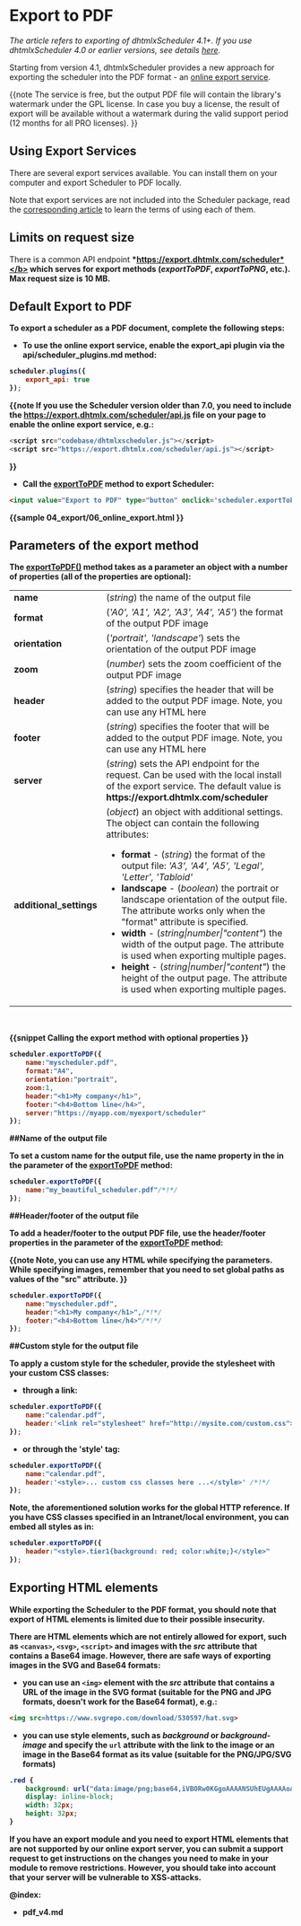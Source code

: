 Export to PDF
===========================

*The article refers to exporting of dhtmlxScheduler 4.1+. If you use dhtmlxScheduler 4.0 or earlier versions, see details [here](pdf_v4.md).*


Starting from version 4.1, dhtmlxScheduler provides a new approach for exporting the scheduler into the PDF format - 
an [online export service](pdf.md#defaultexporttopdf).


{{note
The service is free, but the output PDF file will contain the library's watermark under the GPL license. In case you buy a license, the result of export will be available without a watermark
during the valid support period (12 months for all PRO licenses).
}}

Using Export Services
-----------------------

There are several export services available. You can install them on your computer and export Scheduler to PDF locally.

Note that export services are not included into the Scheduler package, 
read the [corresponding article](https://dhtmlx.com/docs/products/dhtmlxScheduler/export.shtml) to learn the terms of using each of them.


Limits on request size
--------------------

There is a common API endpoint <b>*https://export.dhtmlx.com/scheduler*</b> which serves for export methods (*exportToPDF*, *exportToPNG*, etc.). **Max request size is 10 MB**.


Default Export to PDF
----------------------

To export a scheduler as a PDF document, complete the following steps:

- To use the online export service, enable the <b>export_api</b> plugin via the api/scheduler_plugins.md method:

~~~js
scheduler.plugins({
  	export_api: true
});
~~~

{{note If you use the Scheduler version older than 7.0, you need to include the **https://export.dhtmlx.com/scheduler/api.js** file on your page to enable the online export service, e.g.:

~~~js
<script src="codebase/dhtmlxscheduler.js"></script>
<script src="https://export.dhtmlx.com/scheduler/api.js"></script>
~~~
}}

- Call the <a href="#parametersoftheexportmethod">exportToPDF</a> method to export Scheduler: 

~~~html
<input value="Export to PDF" type="button" onclick='scheduler.exportToPDF()'>/*!*/
~~~

{{sample
04_export/06_online_export.html
}}


Parameters of the export method
----------------------------------------------------------

The [exportToPDF()](api/scheduler_exporttopdf.md) method takes as a parameter an object with a number of properties (all of the properties are optional):


<table class="webixdoc_links">
	<tbody>
    	<tr>
			<td class="webixdoc_links0"><b>name</b></td>
			<td>(<i>string</i>) the name of the output file</td>
		</tr>
       <tr>
			<td class="webixdoc_links0"><b>format</b></td>
			<td>(<i>'A0', 'A1', 'A2', 'A3', 'A4', 'A5'</i>) the format of the output PDF image</td>
		</tr>
        <tr>
			<td class="webixdoc_links0"><b>orientation</b></td>
			<td>(<i>'portrait', 'landscape'</i>) sets the orientation of the output PDF image</td>
		</tr>        
        <tr>
			<td class="webixdoc_links0"><b>zoom</b></td>
			<td>(<i>number</i>) sets the zoom coefficient of the output PDF image</td>
		</tr>
        <tr>
			<td class="webixdoc_links0"><b>header</b></td>
			<td>(<i>string</i>) specifies the header that will be added to the output PDF image. Note, you can use any HTML here</td>
		</tr>
        <tr>
			<td class="webixdoc_links0"><b>footer</b></td>
			<td>(<i>string</i>) specifies the footer that will be added to the output PDF image. Note, you can use any HTML here</td>
		</tr>
        <tr>
			<td class="webixdoc_links0"><b>server</b></td>
			<td>(<i>string</i>) sets the API endpoint for the request. Can be used with the local install of the export service. The default value is <strong>https://export.dhtmlx.com/scheduler</strong></td>
		</tr>
        <tr>
			<td class="webixdoc_links0"><b>additional_settings</b></td>
			<td>(<i>object</i>) an object with additional settings. The object can contain the following attributes:
			<ul>
					<li><b>format</b> - (<i>string</i>) the format of the output file: <i>'A3', 'A4', 'A5', 'Legal', 'Letter', 'Tabloid'</i></li>
					<li><b>landscape</b> - (<i>boolean</i>) the portrait or landscape orientation of the output file. The attribute works only when the "format" attribute is specified.</li>
					<li><b>width</b> - (<i>string|number|"content"</i>) the width of the output page. The attribute is used when exporting multiple pages. </li>
					<li><b>height</b> - (<i>string|number|"content"</i>) the height of the output page. The attribute is used when exporting multiple pages.</li>
				</ul>
			</td>
		</tr>
    </tbody>
</table>
<br>

{{snippet
Calling the export method with optional properties
}}
~~~js
scheduler.exportToPDF({
	name:"myscheduler.pdf",
	format:"A4",
    orientation:"portrait",
    zoom:1,
    header:"<h1>My company</h1>",
    footer:"<h4>Bottom line</h4>",
    server:"https://myapp.com/myexport/scheduler"
});
~~~


##Name of the output file

To set a custom name for the output file, use the **name** property in the in the parameter of the [exportToPDF](pdf.md#parametersoftheexportmethod) method:

~~~js
scheduler.exportToPDF({
	name:"my_beautiful_scheduler.pdf"/*!*/
});
~~~


##Header/footer of the output file

To add a header/footer to the output PDF file, use the **header**/**footer** properties in the parameter of the [exportToPDF](pdf.md#parametersoftheexportmethod) method:

{{note
Note, you can use any HTML while specifying the parameters. While specifying images, remember that you need to set global paths as values of the "src" attribute.
}}

~~~js
scheduler.exportToPDF({
	name:"myscheduler.pdf",
	header:"<h1>My company</h1>",/*!*/
	footer:"<h4>Bottom line</h4>"/*!*/
});
~~~


##Custom style for the output file

To apply a custom style for the scheduler, provide the stylesheet with your custom CSS classes:

- through a link:

~~~js
scheduler.exportToPDF({
    name:"calendar.pdf",
    header:'<link rel="stylesheet" href="http://mysite.com/custom.css">' /*!*/
});
~~~

- or through the 'style' tag:

~~~js
scheduler.exportToPDF({
    name:"calendar.pdf",
    header:'<style>... custom css classes here ...</style>' /*!*/
});
~~~


Note, the aforementioned solution works for the global HTTP reference. If you have CSS classes specified in an Intranet/local environment, you can embed all styles as in:

~~~js
scheduler.exportToPDF({
	header:"<style>.tier1{background: red; color:white;}</style>"
});
~~~

## Exporting HTML elements
 
While exporting the Scheduler to the PDF format, you should note that export of HTML elements is limited due to their possible insecurity. 

There are HTML elements which are not entirely allowed for export, such as `<canvas>`, `<svg>`, `<script>` and images with the *src* attribute that contains a Base64 image. However, there are safe ways of exporting images in the SVG and Base64 formats:

- you can use an `<img>` element with the *src* attribute that contains a URL of the image in the SVG format (suitable for the PNG and JPG formats, doesn't work for the Base64 format), e.g.:

~~~html
<img src=https://www.svgrepo.com/download/530597/hat.svg>
~~~

- you can use style elements, such as *background* or *background-image* and specify the `url` attribute with the link to the image or an image in the Base64 format as its value (suitable for the PNG/JPG/SVG formats)

~~~css
.red {
    background: url("data:image/png;base64,iVBORw0KGgoAAAANSUhEUgAAAAoAAAAKCAYAAACNMs+9AAAABmJLR0QA/wD/AP+gvaeTAAAAB3RJTUUH1ggDCwMADQ4NnwAAAFVJREFUGJWNkMEJADEIBEcbSDkXUnfSgnBVeZ8LSAjiwjyEQXSFEIcHGP9oAi+H0Bymgx9MhxbFdZE2a0s9kTZdw01ZhhYkABSwgmf1Z6r1SNyfFf4BZ+ZUExcNUQUAAAAASUVORK5CYII=") 100%/contain no-repeat;
    display: inline-block;
    width: 32px;
    height: 32px;
}
~~~


If you have an export module and you need to export HTML elements that are not supported by our online export server, you can submit a support request to get instructions on the changes you need to make in your module to remove restrictions. However, you should take into account that your server will be vulnerable to XSS-attacks.

@index:
- pdf_v4.md